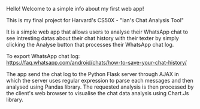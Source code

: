 Hello! Welcome to a simple info about my first web app!

This is my final project for Harvard's CS50X - "Ian's Chat Analysis Tool"

It is a simple web app that allows users to analyse their WhatsApp chat to see intresting datas about their chat history with their texter by simply clicking the Analyse button that processes their WhatsApp chat log. 

To export WhatsApp chat log: https://faq.whatsapp.com/android/chats/how-to-save-your-chat-history/

The app send the chat log to the Python Flask server through AJAX in which the server uses regular expression to parse each messages and then analysed using Pandas library. The requested analysis is then processed by the client's web browser to visualise the chat data analysis using Chart.Js library. 